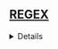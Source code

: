 ## <a href="https://github.com/Hidekithiago/CSharp/blob/master/README.md">REGEX</a> <br>
<details>
<details><summary><b>REPLACE</b></summary>
  
####  NuGet
  > 
  
####  import
  >using System;
  
####  Code
  >String s = "aaa"; <br>
  >Console.WriteLine("The initial string: '{0}'", s);<br>
  >s = s.Replace("a", "b").Replace("b", "c").Replace("c", "d");<br>
  >Console.WriteLine("The final string: '{0}'", s);<br>
  
</details>

<details><summary><b>MATCH</b></summary>
  
####  NuGet
  > 
  
####  import
  >using System; <br>
  using System.Text.RegularExpressions;
  
####  Code
  >string pattern = @"\ba\w*\b";<br>
      string input = "An extraordinary day dawns with each new day.";<br>
      Match m = Regex.Match(input, pattern, RegexOptions.IgnoreCase);<br>
      if (m.Success)<br>
         Console.WriteLine("Found '{0}' at position {1}.", m.Value, m.Index);<br>
  
</details>
</details>
